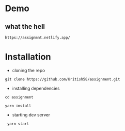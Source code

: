 # Demo

## what the hell

```
https://assignmnt.netlify.app/
```

# Installation

-   cloning the repo

```
git clone https://github.com/Kritish58/assignment.git
```

-   installing dependencies

```
cd assignment
```

```
yarn install
```

-   starting dev server

```
 yarn start
```
